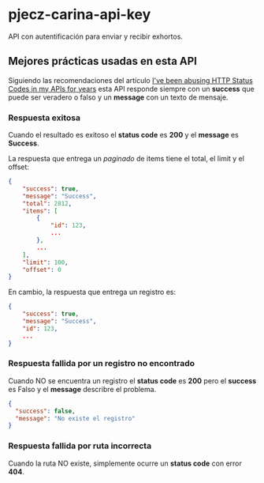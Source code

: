 # pjecz-carina-api-key

API con autentificación para enviar y recibir exhortos.

## Mejores prácticas usadas en esta API

Siguiendo las recomendaciones del artículo [I've been abusing HTTP Status Codes in my APIs for years](https://blog.slimjim.xyz/posts/stop-using-http-codes/) esta API responde siempre con un **success** que puede ser veradero o falso y un **message** con un texto de mensaje.

### Respuesta exitosa

Cuando el resultado es exitoso el **status code** es **200** y el **message** es **Success**.

La respuesta que entrega un _paginado_ de items tiene el total, el limit y el offset:

```json
{
    "success": true,
    "message": "Success",
    "total": 2812,
    "items": [
        {
            "id": 123,
            ...
        },
        ...
    ],
    "limit": 100,
    "offset": 0
}
```

En cambio, la respuesta que entrega un registro es:

```json
{
    "success": true,
    "message": "Success",
    "id": 123,
    ...
}
```

### Respuesta fallida por un registro no encontrado

Cuando NO se encuentra un registro el **status code** es **200** pero el **success** es Falso y el **message** describre el problema.

```json
{
  "success": false,
  "message": "No existe el registro"
}
```

### Respuesta fallida por ruta incorrecta

Cuando la ruta NO existe, simplemente ocurre un **status code** con error **404**.
